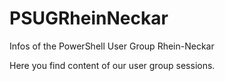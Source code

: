 # PSUGRheinNeckar
Infos of the PowerShell User Group Rhein-Neckar

Here you find content of our user group sessions.
